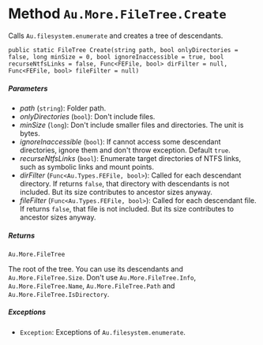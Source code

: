 # Method `Au.More.FileTree.Create`

Calls `Au.filesystem.enumerate` and creates a tree of descendants.

```
public static FileTree Create(string path, bool onlyDirectories = false, long minSize = 0, bool ignoreInaccessible = true, bool recurseNtfsLinks = false, Func<FEFile, bool> dirFilter = null, Func<FEFile, bool> fileFilter = null)
```

##### Parameters

- *path*  (`string`):
    Folder path.
- *onlyDirectories*  (`bool`):
    Don't include files.
- *minSize*  (`long`):
    Don't include smaller files and directories. The unit is bytes.
- *ignoreInaccessible*  (`bool`):
    If cannot access some descendant directories, ignore them and don't throw exception. Default `true`.
- *recurseNtfsLinks*  (`bool`):
    Enumerate target directories of NTFS links, such as symbolic links and mount points.
- *dirFilter*  (`Func<Au.Types.FEFile, bool>`):
    Called for each descendant directory. If returns `false`, that directory with descendants is not included. But its size contributes to ancestor sizes anyway.
- *fileFilter*  (`Func<Au.Types.FEFile, bool>`):
    Called for each descendant file. If returns `false`, that file is not included. But its size contributes to ancestor sizes anyway.

##### Returns

`Au.More.FileTree`

The root of the tree. You can use its descendants and `Au.More.FileTree.Size`. Don't use `Au.More.FileTree.Info`, `Au.More.FileTree.Name`, `Au.More.FileTree.Path` and `Au.More.FileTree.IsDirectory`.

##### Exceptions

- `Exception`:
    Exceptions of `Au.filesystem.enumerate`.